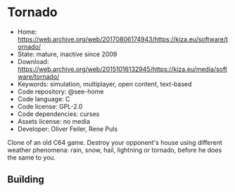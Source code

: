 # Tornado

- Home: https://web.archive.org/web/20170806174943/https://kiza.eu/software/tornado/
- State: mature, inactive since 2009
- Download: https://web.archive.org/web/20151016132945/https://kiza.eu/media/software/tornado/
- Keywords: simulation, multiplayer, open content, text-based
- Code repository: @see-home
- Code language: C
- Code license: GPL-2.0
- Code dependencies: curses
- Assets license: no media
- Developer: Oliver Feiler, Rene Puls

Clone of an old C64 game. Destroy your opponent's house using different weather phenomena: rain, snow, hail, lightning or tornado, before he does the same to you.

## Building
